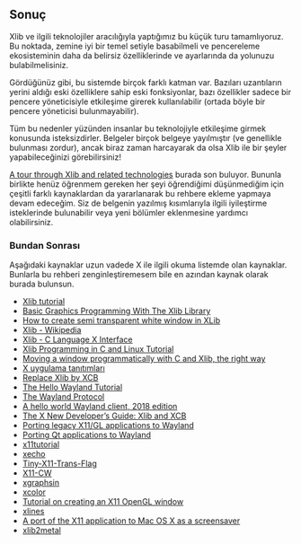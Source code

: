 ## Sonuç

Xlib ve ilgili teknolojiler aracılığıyla yaptığımız bu küçük turu tamamlıyoruz. Bu noktada, zemine iyi bir temel setiyle basabilmeli ve pencereleme ekosisteminin daha da belirsiz özelliklerinde ve ayarlarında da yolunuzu bulabilmelisiniz.

Gördüğünüz gibi, bu sistemde birçok farklı katman var. Bazıları uzantıların yerini aldığı eski özelliklere sahip eski fonksiyonlar, bazı özellikler sadece bir pencere yöneticisiyle etkileşime girerek kullanılabilir (ortada böyle bir pencere yöneticisi bulunmayabilir).

Tüm bu nedenler yüzünden insanlar bu teknolojiyle etkileşime girmek konusunda isteksizdirler. Belgeler birçok belgeye yayılmıştır (ve genellikle bulunması zordur), ancak biraz zaman harcayarak da olsa Xlib ile bir şeyler yapabileceğinizi görebilirsiniz!

[A tour through Xlib and related technologies](https://handmade.network/wiki/2834-tutorial_a_tour_through_xlib_and_related_technologies) burada son buluyor. Bununla birlikte henüz öğrenmem gereken her şeyi öğrendiğimi düşünmediğim için çeşitli farklı kaynaklardan da yararlanarak bu rehbere ekleme yapmaya devam edeceğim. Siz de belgenin yazılmış kısımlarıyla ilgili iyileştirme isteklerinde bulunabilir veya yeni bölümler eklenmesine yardımcı olabilirsiniz.

### Bundan Sonrası

Aşağıdaki kaynaklar uzun vadede X ile ilgili okuma listemde olan kaynaklar. Bunlarla bu rehberi zenginleştiremesem bile en azından kaynak olarak burada bulunsun.

- [Xlib tutorial](http://xopendisplay.hilltopia.ca/2009/Jan/Xlib-tutorial-part-1----Beginnings.html)
- [Basic Graphics Programming With The Xlib Library](https://www.student.cs.uwaterloo.ca/~cs349/f15/resources/X/xTutorialPart1.html)
- [How to create semi transparent white window in XLib](https://stackoverflow.com/questions/39906128/how-to-create-semi-transparent-white-window-in-xlib)
- [Xlib - Wikipedia](https://en.wikipedia.org/wiki/Xlib)
- [Xlib - C Language X Interface](https://www.x.org/releases/X11R7.6/doc/libX11/specs/libX11/libX11.html)
- [Xlib Programming in C and Linux Tutorial](https://www.youtube.com/watch?v=NWYwDXN7b_s&list=PLypxmOPCOkHV4cwikC5_7Z981_EBfErS1)
- [Moving a window programmatically with C and Xlib, the right way](https://www.youtube.com/watch?v=NVPIqDAY--w)
- [X uygulama tanıtımları](https://www.youtube.com/user/livibetter/playlists)
- [Replace Xlib by XCB](https://github.com/SFML/SFML/pull/694/files)
- [The Hello Wayland Tutorial](https://hdante.wordpress.com/2014/07/08/the-hello-wayland-tutorial/)
- [The Wayland Protocol](https://wayland.freedesktop.org/docs/html/index.html)
- [A hello world Wayland client, 2018 edition](https://github.com/emersion/hello-wayland)
- [The X New Developer’s Guide: Xlib and XCB](https://www.x.org/wiki/guide/xlib-and-xcb/)
- [Porting legacy X11/GL applications to Wayland](https://archive.fosdem.org/2014/schedule/event/porting_legacy_x11_to_wayland/)
- [Porting Qt applications to Wayland](https://blog.martin-graesslin.com/blog/2015/07/porting-qt-applications-to-wayland/)
- [x11tutorial](https://github.com/kczapla/x11tutorial)
- [xecho](https://github.com/cbdevnet/xecho)
- [Tiny-X11-Trans-Flag](https://github.com/blackle/Tiny-X11-Trans-Flag)
- [X11-CW](https://github.com/supratikchatterjee16/X11-CW)
- [xgraphsin](https://github.com/spartrekus/xgraphsin)
- [xcolor](https://github.com/Soft/xcolor)
- [Tutorial on creating an X11 OpenGL window](https://github.com/gamedevtech/X11OpenGLWindow)
- [xlines](https://github.com/spartrekus/xlines)
- [A port of the X11 application to Mac OS X as a screensaver](https://github.com/yuzawa-san/ico-saver)
- [xlib2metal](https://github.com/npyl/xlib2metal)
